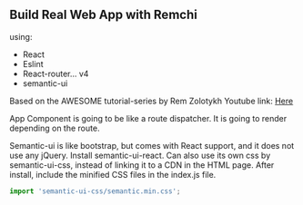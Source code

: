## Build Real Web App with Remchi
using:
- React
- Eslint
- React-router... v4
- semantic-ui



Based on the AWESOME tutorial-series by Rem Zolotykh
Youtube link: [Here](https://www.youtube.com/watch?v=NO2DaxhoWHk)

App Component is going to be like a route dispatcher. It is going to render depending on the route. 

Semantic-ui is like bootstrap, but comes with React support, and it does not use any jQuery. Install semantic-ui-react. Can also use its own css by semantic-ui-css, instead of linking it to a CDN in the HTML page. After install, include the minified CSS files in the index.js file. 
```javascript
import 'semantic-ui-css/semantic.min.css';
```

